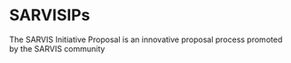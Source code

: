 # SARVISIPs
The SARVIS Initiative Proposal is an innovative proposal process promoted by the SARVIS community
